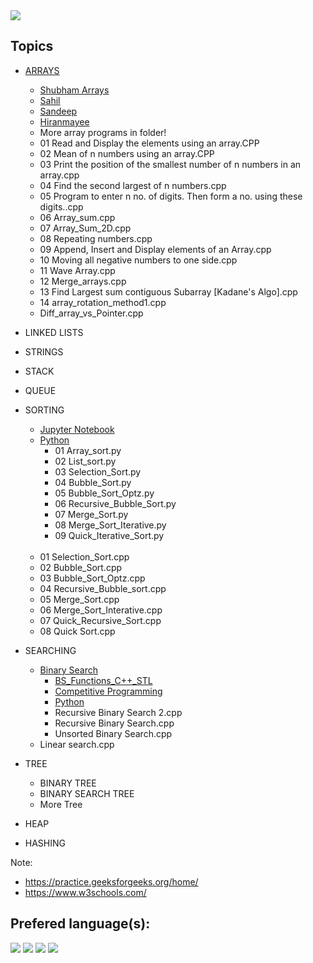 <img src= 'https://capsule-render.vercel.app/api?type=slice&color=000000&height=150&section=footer&text=Back%20To%20Basics&fontSize=100&animation=blink&fontColor=00FF00' />

## Topics 

* <a href = "https://github.com/Sandeep-BlackHat/Back_to_Basics/tree/main/Arrays">ARRAYS</a>
  * <a href = "https://github.com/Sandeep-BlackHat/Back_to_Basics/tree/main/Arrays/Mayank%20Arrays">Shubham Arrays</a>     
  * <a href = "https://github.com/Sandeep-BlackHat/Back_to_Basics/tree/main/Arrays/Sahil">Sahil</a> 
  * <a href = "https://github.com/Sandeep-BlackHat/Back_to_Basics/tree/main/Arrays/Sandeep">Sandeep</a>
  * <a href = "https://github.com/Sandeep-BlackHat/Back_to_Basics/tree/main/Arrays/hiranmayee">Hiranmayee</a>
  * More array programs in folder!
  * 01 Read and Display the elements using an array.CPP
  * 02 Mean of n numbers using an array.CPP
  * 03 Print the position of the smallest number of n numbers in an array.cpp
  * 04 Find the second largest of n numbers.cpp
  * 05 Program to enter n no. of digits. Then form a no. using these digits..cpp
  * 06 Array_sum.cpp
  * 07 Array_Sum_2D.cpp
  * 08 Repeating numbers.cpp
  * 09 Append, Insert and Display elements of an Array.cpp
  * 10 Moving all negative numbers to one side.cpp
  * 11 Wave Array.cpp
  * 12 Merge_arrays.cpp
  * 13 Find Largest sum contiguous Subarray [Kadane's Algo].cpp
  * 14 array_rotation_method1.cpp
  * Diff_array_vs_Pointer.cpp

* LINKED LISTS
* STRINGS
* STACK
* QUEUE
* SORTING
  * <a href = "https://github.com/Sandeep-BlackHat/Back_to_Basics/tree/main/Sorting%20Technique/Jupyter%20Notebook">Jupyter Notebook</a>
  * <a href = "https://github.com/Sandeep-BlackHat/Back_to_Basics/tree/main/Sorting%20Technique/Python">Python</a>
    * 01 Array_sort.py
    * 02 List_sort.py
    * 03 Selection_Sort.py
    * 04 Bubble_Sort.py
    * 05 Bubble_Sort_Optz.py
    * 06 Recursive_Bubble_Sort.py
    * 07 Merge_Sort.py
    * 08 Merge_Sort_Iterative.py
    * 09 Quick_Iterative_Sort.py
  <br>  
  
  * 01 Selection_Sort.cpp
  * 02 Bubble_Sort.cpp
  * 03 Bubble_Sort_Optz.cpp
  * 04 Recursive_Bubble_sort.cpp
  * 05 Merge_Sort.cpp
  * 06 Merge_Sort_Interative.cpp
  * 07 Quick_Recursive_Sort.cpp
  * 08 Quick Sort.cpp
* SEARCHING
  * <a href = "https://github.com/Sandeep-BlackHat/Back_to_Basics/tree/main/Searching/Binary%20Search">Binary Search</a>
    * <a href = "https://github.com/Sandeep-BlackHat/Back_to_Basics/tree/main/Searching/Binary%20Search/BS_Functions_C%2B%2B_STL">BS_Functions_C++_STL</a>
    * <a href = "https://github.com/Sandeep-BlackHat/Back_to_Basics/tree/main/Searching/Binary%20Search/Competitive%20Programming">Competitive Programming</a>
    * <a href = "https://github.com/Sandeep-BlackHat/Back_to_Basics/tree/main/Searching/Binary%20Search/Python">Python</a>
    * Recursive Binary Search 2.cpp
    * Recursive Binary Search.cpp
    * Unsorted Binary Search.cpp
  * Linear search.cpp
* TREE
  * BINARY TREE
  * BINARY SEARCH TREE
  * More Tree
* HEAP
* HASHING

Note: 
* https://practice.geeksforgeeks.org/home/
* https://www.w3schools.com/

## Prefered language(s):

<img src= 'https://img.shields.io/badge/C++-v17.0-%3CCOLOR%3E.svg' />  <img src= 'https://img.shields.io/badge/C-v11.0-%3CCOLOR%3E.svg' />  <img src= 'https://img.shields.io/badge/Python-v3.9-%3CCOLOR%3E.svg' />   <img src= 'https://img.shields.io/badge/java-v11.0.8-%3CCOLOR%3E.svg' />
